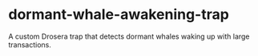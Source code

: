 # dormant-whale-awakening-trap
A custom Drosera trap that detects dormant whales waking up with large transactions.
